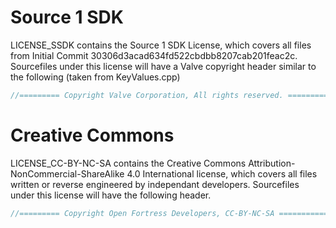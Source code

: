 # Source 1 SDK
LICENSE_SSDK contains the Source 1 SDK License, which covers all files  from Initial Commit 30306d3acad634fd522cbdbb8207cab201feac2c.
Sourcefiles under this license will have a Valve copyright header similar to the following (taken from KeyValues.cpp)
```cpp
//========= Copyright Valve Corporation, All rights reserved. ============//
```

# Creative Commons
LICENSE_CC-BY-NC-SA contains the Creative Commons Attribution-NonCommercial-ShareAlike 4.0 International license, which covers all files written or reverse engineered by independant developers.
Sourcefiles under this license will have the following header.
```cpp
//========= Copyright Open Fortress Developers, CC-BY-NC-SA ============//
```